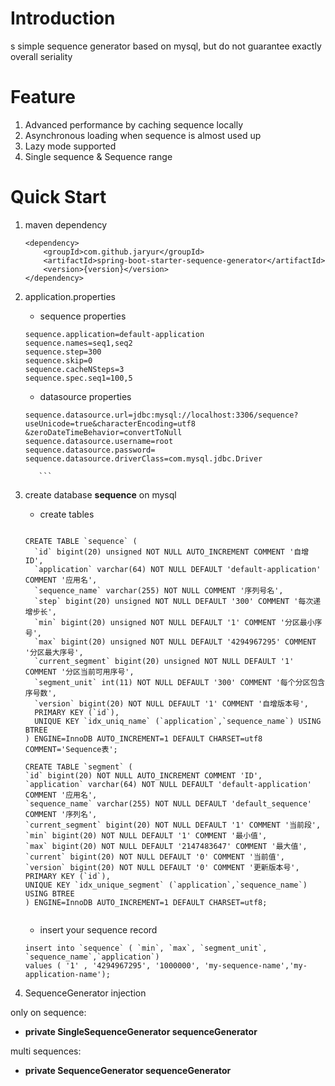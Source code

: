 # Introduction
 s simple sequence generator based on mysql, but do not guarantee exactly overall seriality
 
# Feature

1. Advanced performance by caching sequence locally
2. Asynchronous loading when sequence is almost used up
3. Lazy mode supported
4. Single sequence & Sequence range


# Quick Start 

1. maven dependency

    ```
    <dependency>
        <groupId>com.github.jaryur</groupId>
        <artifactId>spring-boot-starter-sequence-generator</artifactId>
        <version>{version}</version>
    </dependency>
    ```

2. application.properties
    
    * sequence properties
     ```
     sequence.application=default-application
     sequence.names=seq1,seq2
     sequence.step=300
     sequence.skip=0
     sequence.cacheNSteps=3
     sequence.spec.seq1=100,5
     ```
 
   * datasource properties
    
    ```
    sequence.datasource.url=jdbc:mysql://localhost:3306/sequence?useUnicode=true&characterEncoding=utf8
    &zeroDateTimeBehavior=convertToNull
    sequence.datasource.username=root
    sequence.datasource.password=
    sequence.datasource.driverClass=com.mysql.jdbc.Driver
        
       ```

3. create database **sequence**  on mysql

    * create tables
    ```
    
    CREATE TABLE `sequence` (
      `id` bigint(20) unsigned NOT NULL AUTO_INCREMENT COMMENT '自增ID',
      `application` varchar(64) NOT NULL DEFAULT 'default-application' COMMENT '应用名',
      `sequence_name` varchar(255) NOT NULL COMMENT '序列号名',
      `step` bigint(20) unsigned NOT NULL DEFAULT '300' COMMENT '每次递增步长',
      `min` bigint(20) unsigned NOT NULL DEFAULT '1' COMMENT '分区最小序号',
      `max` bigint(20) unsigned NOT NULL DEFAULT '4294967295' COMMENT '分区最大序号',
      `current_segment` bigint(20) unsigned NOT NULL DEFAULT '1' COMMENT '分区当前可用序号',
      `segment_unit` int(11) NOT NULL DEFAULT '300' COMMENT '每个分区包含序号数',
      `version` bigint(20) NOT NULL DEFAULT '1' COMMENT '自增版本号',
      PRIMARY KEY (`id`),
      UNIQUE KEY `idx_uniq_name` (`application`,`sequence_name`) USING BTREE
    ) ENGINE=InnoDB AUTO_INCREMENT=1 DEFAULT CHARSET=utf8 COMMENT='Sequence表';
    
    CREATE TABLE `segment` (
    `id` bigint(20) NOT NULL AUTO_INCREMENT COMMENT 'ID',
    `application` varchar(64) NOT NULL DEFAULT 'default-application' COMMENT '应用名',
    `sequence_name` varchar(255) NOT NULL DEFAULT 'default_sequence' COMMENT '序列名',
    `current_segment` bigint(20) NOT NULL DEFAULT '1' COMMENT '当前段',
    `min` bigint(20) NOT NULL DEFAULT '1' COMMENT '最小值',
    `max` bigint(20) NOT NULL DEFAULT '2147483647' COMMENT '最大值',
    `current` bigint(20) NOT NULL DEFAULT '0' COMMENT '当前值',
    `version` bigint(20) NOT NULL DEFAULT '0' COMMENT '更新版本号',
    PRIMARY KEY (`id`),
    UNIQUE KEY `idx_unique_segment` (`application`,`sequence_name`) USING BTREE
    ) ENGINE=InnoDB AUTO_INCREMENT=1 DEFAULT CHARSET=utf8;
       
    
     ```
   * insert your sequence record
    ```
    insert into `sequence` ( `min`, `max`, `segment_unit`, `sequence_name`,`application`) 
    values ( '1' , '4294967295', '1000000', 'my-sequence-name','my-application-name');
    ```
    
4.  SequenceGenerator injection

only on sequence: 
* **private SingleSequenceGenerator sequenceGenerator**
 
multi sequences: 
*  **private SequenceGenerator sequenceGenerator** 
